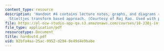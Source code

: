 ```yaml
---
content_type: resource
description: 'Handout #4 contains lecture notes, graphs, and diagrams related to the
  Stieltjes transform based approach. (Courtesy of Raj Rao. Used with permission.)'
file: https://ol-ocw-studio-app-qa.s3.amazonaws.com/courses/18-338j-infinite-random-matrix-theory-fall-2004/b2bfa4aa25ac9952d2940e49d4e9babe_handout4.pdf
file_type: application/pdf
resourcetype: Document
title: handout4.pdf
uid: b2bfa4aa-25ac-9952-d294-0e49d4e9babe
---
```

